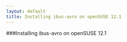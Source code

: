 ```yaml
---
layout: default
title: Installing ibus-avro on openSUSE 12.1
---
```



###Installing ibus-avro on openSUSE 12.1
